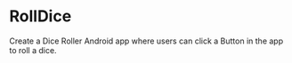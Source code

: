 # RollDice
Create a Dice Roller Android app where users can click a Button in the app to roll a dice. 
